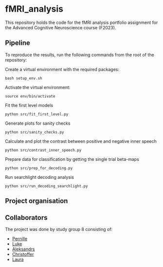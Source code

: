# fMRI_analysis
This repository holds the code for the fMRI analysis portfolio assignment for the Advanced Cognitive Neuroscience course (F2023). 



## Pipeline
To reproduce the results, run the following commands from the root of the repository:

Create a virtual environment with the required packages:
```
bash setup_env.sh
```

Activate the virtual environment:
```
source env/bin/activate
```

Fit the first level models
```
python src/fit_first_level.py
```

Generate plots for sanity checks
```
python src/sanity_checks.py
```

Calculate and plot the contrast between positive and negative inner speech
```
python src/contrast_inner_speech.py
```

Prepare data for classification by getting the single trial beta-maps
```
python src/prep_for_decoding.py
```


Run searchlight decoding analysis
```
python src/run_decoding_searchlight.py
```

## Project organisation

## Collaborators
The project was done by study group 8 consisting of:
- [Pernille](https://github.com/PernilleBrams)
- [Luke](https://github.com/zeyus)
- [Aleksandrs](https://github.com/sashapustota)
- [Christoffer](https://github.com/clandberger)
- [Laura](https://github.com/laurabpaulsen)